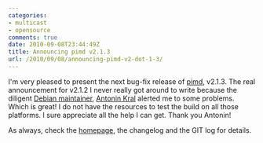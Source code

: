```yaml
---
categories:
- multicast
- opensource
comments: true
date: 2010-09-08T23:44:49Z
title: Announcing pimd v2.1.3
url: /2010/09/08/announcing-pimd-v2-dot-1-3/
---
```


I'm very pleased to present the next bug-fix release of [pimd][1], v2.1.3.
The real announcement for v2.1.2 I never really got around to write because
the diligent [Debian maintainer][2], [Antonin Kral][3] alerted me to some
problems.  Which is great!  I do not have the resources to test the build on
all those platforms.  I sure appreciate all the help I can get.  Thank you
Antonin!

As always, check the [homepage][1], the changelog and the GIT log for details.

[1]: /pimd.html
[2]: http://packages.debian.org/source/pimd
[3]: http://www.bobek.cz/
